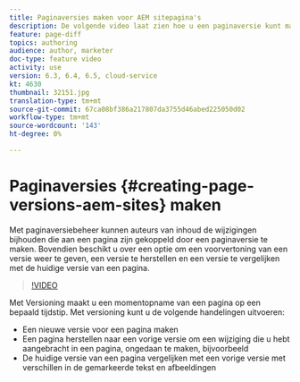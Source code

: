 ```yaml
---
title: Paginaversies maken voor AEM sitepagina's
description: De volgende video laat zien hoe u een paginaversie kunt maken, een voorvertoning kunt weergeven, een paginaversie kunt herstellen en de huidige paginaversie kunt vergelijken met een opgeslagen paginaversie.
feature: page-diff
topics: authoring
audience: author, marketer
doc-type: feature video
activity: use
version: 6.3, 6.4, 6.5, cloud-service
kt: 4630
thumbnail: 32151.jpg
translation-type: tm+mt
source-git-commit: 67ca08bf386a217807da3755d46abed225050d02
workflow-type: tm+mt
source-wordcount: '143'
ht-degree: 0%

---
```



# Paginaversies {#creating-page-versions-aem-sites} maken

Met paginaversiebeheer kunnen auteurs van inhoud de wijzigingen bijhouden die aan een pagina zijn gekoppeld door een paginaversie te maken. Bovendien beschikt u over een optie om een voorvertoning van een versie weer te geven, een versie te herstellen en een versie te vergelijken met de huidige versie van een pagina.

>[!VIDEO](https://video.tv.adobe.com/v/32151?quality=9&learn=on)

Met Versioning maakt u een momentopname van een pagina op een bepaald tijdstip. Met versioning kunt u de volgende handelingen uitvoeren:
* Een nieuwe versie voor een pagina maken
* Een pagina herstellen naar een vorige versie om een wijziging die u hebt aangebracht in een pagina, ongedaan te maken, bijvoorbeeld
* De huidige versie van een pagina vergelijken met een vorige versie met verschillen in de gemarkeerde tekst en afbeeldingen
